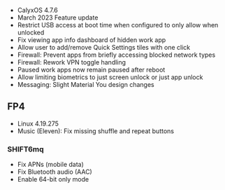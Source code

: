 * CalyxOS 4.7.6
* March 2023 Feature update
* Restrict USB access at boot time when configured to only allow when unlocked
* Fix viewing app info dashboard of hidden work app
* Allow user to add/remove Quick Settings tiles with one click
* Firewall: Prevent apps from briefly accessing blocked network types
* Firewall: Rework VPN toggle handling
* Paused work apps now remain paused after reboot
* Allow limiting biometrics to just screen unlock or just app unlock
* Messaging: Slight Material You design changes

## FP4
* Linux 4.19.275
* Music (Eleven): Fix missing shuffle and repeat buttons

### SHIFT6mq
* Fix APNs (mobile data)
* Fix Bluetooth audio (AAC)
* Enable 64-bit only mode
